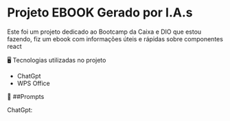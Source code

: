 # Projeto EBOOK Gerado por I.A.s
Este foi um projeto dedicado ao Bootcamp da Caixa e DIO que estou fazendo, fiz um ebook com informações úteis e rápidas sobre componentes react

🖥️ Tecnologias utilizadas no projeto
- ChatGpt
- WPS Office

🧠 ##Prompts

ChatGpt:
